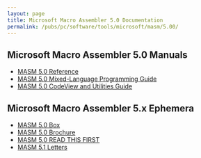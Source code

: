 ```yaml
---
layout: page
title: Microsoft Macro Assembler 5.0 Documentation
permalink: /pubs/pc/software/tools/microsoft/masm/5.00/
---
```


Microsoft Macro Assembler 5.0 Manuals
---

* [MASM 5.0 Reference](http://archive.pcjs.org/pubs/pc/software/tools/microsoft/masm/5.00/MASM50-POCKETREF.pdf)
* [MASM 5.0 Mixed-Language Programming Guide](http://archive.pcjs.org/pubs/pc/software/tools/microsoft/masm/5.00/MASM50-MLPROGGUIDE.pdf)
* [MASM 5.0 CodeView and Utilities Guide](http://archive.pcjs.org/pubs/pc/software/tools/microsoft/masm/5.00/MASM50-UTILGUIDE.pdf)

Microsoft Macro Assembler 5.x Ephemera
---

* [MASM 5.0 Box](http://archive.pcjs.org/pubs/pc/software/tools/microsoft/masm/5.00/MASM50-BOX.pdf)
* [MASM 5.0 Brochure](http://archive.pcjs.org/pubs/pc/software/tools/microsoft/masm/5.00/MASM50-BROCHURE.pdf)
* [MASM 5.0 READ THIS FIRST](http://archive.pcjs.org/pubs/pc/software/tools/microsoft/masm/5.00/MASM50-READTHISFIRST.pdf)
* [MASM 5.1 Letters](http://archive.pcjs.org/pubs/pc/software/tools/microsoft/masm/5.00/MASM51-LETTERS.pdf)
